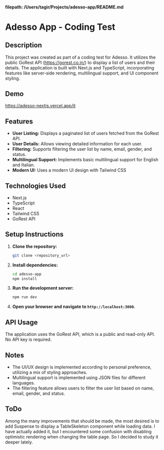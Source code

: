 #### filepath: /Users/tagir/Projects/adesso-app/README.md

# Adesso App - Coding Test

## Description

This project was created as part of a coding test for Adesso. It utilizes the public GoRest API (https://gorest.co.in/) to display a list of users and their details. The application is built with Next.js and TypeScript, incorporating features like server-side rendering, multilingual support, and UI component styling.

## Demo

https://adesso-nextjs.vercel.app/it

## Features

- **User Listing:** Displays a paginated list of users fetched from the GoRest API.
- **User Details:** Allows viewing detailed information for each user.
- **Filtering:** Supports filtering the user list by name, email, gender, and status.
- **Multilingual Support:** Implements basic multilingual support for English and Italian.
- **Modern UI:** Uses a modern UI design with Tailwind CSS

## Technologies Used

- Next.js
- TypeScript
- React
- Tailwind CSS
- GoRest API

## Setup Instructions

1.  **Clone the repository:**

    ```bash
    git clone <repository_url>
    ```

2.  **Install dependencies:**

    ```bash
    cd adesso-app
    npm install
    ```

3.  **Run the development server:**

    ```bash
    npm run dev
    ```

4.  **Open your browser and navigate to `http://localhost:3000`.**

## API Usage

The application uses the GoRest API, which is a public and read-only API. No API key is required.

## Notes

- The UI/UX design is implemented according to personal preference, utilizing a mix of styling approaches.
- Multilingual support is implemented using JSON files for different languages.
- The filtering feature allows users to filter the user list based on name, email, gender, and status.

## ToDo

Among the many improvements that should be made, the most desired is to add Suspense to display a TableSkeleton component while loading data. I have actually added it, but I encountered some confusion with disabling optimistic rendering when changing the table page. So I decided to study it deeper lately.
